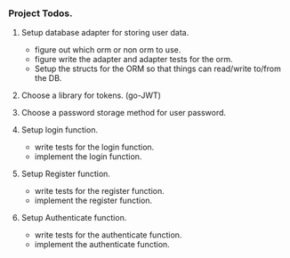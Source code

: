 ### Project Todos.

1. Setup database adapter for storing user data.
    - figure out which orm or non orm to use.
    - figure write the adapter and adapter tests for the orm.
    - Setup the structs for the ORM so that things can read/write to/from the DB.

2. Choose a library for tokens. (go-JWT)
3. Choose a password storage method for user password.

4. Setup login function.
    - write tests for the login function.
    - implement the login function.

5. Setup Register function.
    - write tests for the register function.
    - implement the register function.

6. Setup Authenticate function.
    - write tests for the authenticate function.
    - implement the authenticate function.
